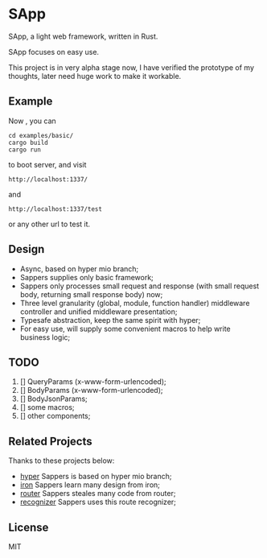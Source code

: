 # SApp
 
SApp, a light web framework, written in Rust.

SApp focuses on easy use.

This project is in very alpha stage now, I have verified the prototype of my thoughts, later need huge work to make it workable.


## Example

Now , you can 

```
cd examples/basic/
cargo build
cargo run
```

to boot server, and visit 

`http://localhost:1337/`

and

`http://localhost:1337/test`

or any other url to test it.


## Design

- Async, based on hyper mio branch;
- Sappers supplies only basic framework;
- Sappers only processes small request and response (with small request body, returning small response body) now;
- Three level granularity (global, module, function handler) middleware controller and unified middleware presentation; 
- Typesafe abstraction, keep the same spirit with hyper;
- For easy use, will supply some convenient macros to help write business logic;

## TODO

1. [] QueryParams (x-www-form-urlencoded);
2. [] BodyParams (x-www-form-urlencoded);
3. [] BodyJsonParams;
4. [] some macros;
5. [] other components;



## Related Projects

Thanks to these projects below:

- [hyper](https://github.com/hyperium/hyper) Sappers is based on hyper mio branch;
- [iron](https://github.com/iron/iron) Sappers learn many design from iron;
- [router](https://github.com/iron/router) Sappers steales many code from router;
- [recognizer](https://github.com/conduit-rust/route-recognizer.rs) Sappers uses this route recognizer;


## License

MIT